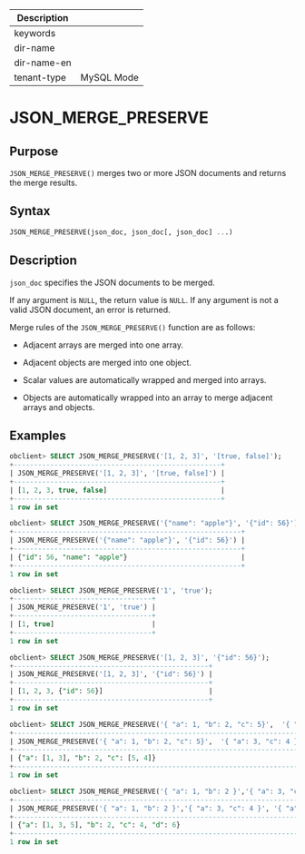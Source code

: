 | Description   |                 |
|---------------|-----------------|
| keywords      |                 |
| dir-name      |                 |
| dir-name-en   |                 |
| tenant-type   | MySQL Mode      |

# JSON_MERGE_PRESERVE

## Purpose

`JSON_MERGE_PRESERVE()` merges two or more JSON documents and returns the merge results.

## Syntax

```sql
JSON_MERGE_PRESERVE(json_doc, json_doc[, json_doc] ...)
```

## Description

`json_doc` specifies the JSON documents to be merged.

If any argument is `NULL`, the return value is `NULL`. If any argument is not a valid JSON document, an error is returned.

Merge rules of the `JSON_MERGE_PRESERVE()` function are as follows:

* Adjacent arrays are merged into one array.

* Adjacent objects are merged into one object.

* Scalar values are automatically wrapped and merged into arrays.

* Objects are automatically wrapped into an array to merge adjacent arrays and objects.

## Examples

```sql
obclient> SELECT JSON_MERGE_PRESERVE('[1, 2, 3]', '[true, false]');
+---------------------------------------------------+
| JSON_MERGE_PRESERVE('[1, 2, 3]', '[true, false]') |
+---------------------------------------------------+
| [1, 2, 3, true, false]                            |
+---------------------------------------------------+
1 row in set

obclient> SELECT JSON_MERGE_PRESERVE('{"name": "apple"}', '{"id": 56}');
+--------------------------------------------------------+
| JSON_MERGE_PRESERVE('{"name": "apple"}', '{"id": 56}') |
+--------------------------------------------------------+
| {"id": 56, "name": "apple"}                            |
+--------------------------------------------------------+
1 row in set

obclient> SELECT JSON_MERGE_PRESERVE('1', 'true');
+----------------------------------+
| JSON_MERGE_PRESERVE('1', 'true') |
+----------------------------------+
| [1, true]                        |
+----------------------------------+
1 row in set

obclient> SELECT JSON_MERGE_PRESERVE('[1, 2, 3]', '{"id": 56}');
+------------------------------------------------+
| JSON_MERGE_PRESERVE('[1, 2, 3]', '{"id": 56}') |
+------------------------------------------------+
| [1, 2, 3, {"id": 56}]                          |
+------------------------------------------------+
1 row in set

obclient> SELECT JSON_MERGE_PRESERVE('{ "a": 1, "b": 2, "c": 5}',  '{ "a": 3, "c": 4 }');
+-------------------------------------------------------------------------+
| JSON_MERGE_PRESERVE('{ "a": 1, "b": 2, "c": 5}',  '{ "a": 3, "c": 4 }') |
+-------------------------------------------------------------------------+
| {"a": [1, 3], "b": 2, "c": [5, 4]}                                      |
+-------------------------------------------------------------------------+
1 row in set

obclient> SELECT JSON_MERGE_PRESERVE('{ "a": 1, "b": 2 }','{ "a": 3, "c": 4 }', '{ "a": 5, "d": 6 }');
+--------------------------------------------------------------------------------------+
| JSON_MERGE_PRESERVE('{ "a": 1, "b": 2 }','{ "a": 3, "c": 4 }', '{ "a": 5, "d": 6 }') |
+--------------------------------------------------------------------------------------+
| {"a": [1, 3, 5], "b": 2, "c": 4, "d": 6}                                             |
+--------------------------------------------------------------------------------------+
1 row in set
```
